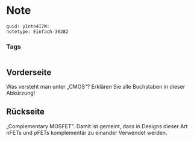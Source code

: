 # Note
```
guid: yIntn4I7W:
notetype: Einfach-36282
```

### Tags
```
```

## Vorderseite
Was versteht man unter „CMOS“? Erklären Sie alle Buchstaben in dieser Abkürzung!

## Rückseite
„Complementary MOSFET". Damit ist gemeint, dass in Designs dieser Art nFETs und pFETs komplementär zu einander Verwendet werden.
